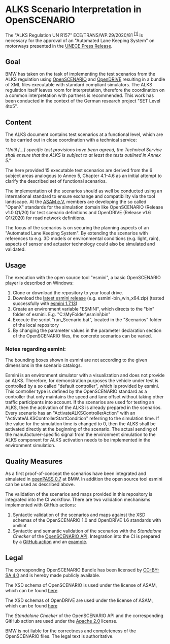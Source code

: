 ALKS Scenario Interpretation in OpenSCENARIO
============================================

The "ALKS Regulation UN R157" ECE/TRANS/WP.29/2020/81 <sup>[[1]](https://undocs.org/ECE/TRANS/WP.29/2020/81)</sup>  is necessary for the approval of an "Automated Lane Keeping System" on motorways presented in the [UNECE Press Release](https://www.unece.org/info/media/presscurrent-press-h/transport/2020/un-regulation-on-automated-lane-keeping-systems-is-milestone-for-safe-introduction-of-automated-vehicles-in-traffic/doc.html).

## Goal

BMW has taken on the task of implementing the test scenarios from the ALKS regulation using [OpenSCENARIO](https://www.asam.net/standards/detail/openscenario/) and [OpenDRIVE](https://www.asam.net/standards/detail/opendrive/) resulting in a bundle of XML files executable with standard compliant simulators. The ALKS regulation itself leaves room for interpretation, therefore the coordination on a common interpretation with partners is recommended. This work has been conducted in the context of the German research project "SET Level 4to5".

## Content

The ALKS document contains test scenarios at a functional level, which are to be carried out in close coordination with a technical service:

*"Until [...] specific test provisions have been agreed, the Technical Service shall ensure that the ALKS is subject to at least the tests outlined in Annex 5."*

The here provided 15 executable test scenarios are derived from the 6 subject areas analogous to Annex 5, Chapter 4.1-4.6 as an initial attempt to clarify the described set of functional scenarios.

The implementation of the scenarios should as well be conducted using an international standard to ensure exchange and compatibility via the tool landscape. At the [ASAM e.V.](https://www.asam.net/standards/domain-simulation/) members are developing the so called "OpenX" standards for the simulation domain like OpenSCENARIO (Release v1.0 Q1/20) for test scenario definitions and OpenDRIVE (Release v1.6 Q1/2020) for road network definitions.

The focus of the scenarios is on securing the planning aspects of an "Automated Lane Keeping System". By extending the scenarios with references to e.g. 3D models or environmental conditions (e.g. light, rain), aspects of sensor and actuator technology could also be simulated and validated.

## Usage

The execution with the open source tool "esmini", a basic OpenSCENARIO player is described on Windows:

1. Clone or download the repository to your local drive.
2. Download the [latest esmini release](https://github.com/esmini/esmini/releases) (e.g. esmini-bin_win_x64.zip) (tested successfully with [esmini 1.7.13](https://github.com/esmini/esmini/releases/tag/v1.7.13))
3. Create an environment variable "ESMINI", which directs to the "bin" folder of esmini. E.g. "C:\MyFolder\esmini\bin\"
4. Execute the script "run_Scenario.bat", located in the "Scenarios" folder of the local repository
5. By changing the parameter values in the parameter declaration section of the OpenSCENARIO files, the concrete scenarios can be varied.

### Notes regarding esmini:

The bounding boxes shown in esmini are not according to the given dimensions in the scenario catalogs.

Esmini is an environment simulator with a visualization and does not provide an ALKS. Therefore, for demonstration purposes the vehicle under test is controlled by a so called "default controller", which is provided by esmini. This controller type is defined by the OpenSCENARIO standard as a controller that only maintains the speed and lane offset without taking other traffic participants into account. 
If the scenarios are used for testing an ALKS, then the activation of the ALKS is already prepared in the scenarios. Every scenario has an "ActivateALKSControllerAction" with an "ActivateALKSControllerStartCondition" referring to the simulation time. If the value for the simulation time is changed to 0, then the ALKS shall be activated directly at the beginning of the scenario. The actual sending of the manufacturer-specific signal from the environment simulation to the ALKS component for ALKS activation needs to be implemented in the environment simulation.

## Quality Measures

As a first proof-of-concept the scenarios have been integrated and simulated in [openPASS 0.7](https://git.eclipse.org/c/simopenpass/simopenpass.git/tag/?h=openPASS_0.7) at BMW. In addition the open source tool esmini can be used as described above.

The validation of the scenarios and maps provided in this repository is integrated into the CI workflow. There are two validation mechanisms implemented with GitHub actions:
1. Syntactic validation of the scenarios and maps against the XSD schemas of the OpenSCENARIO 1.0 and OpenDRIVE 1.6 standards with xmllint
2. Syntactic and semantic validation of the scenarios with the *Standalone Checker* of the [OpenSCENARIO API](https://github.com/RA-Consulting-GmbH/openscenario.api.test). Integration into the CI is prepared by a [GitHub action](https://github.com/ahege/openscenario.ci.test) and an [example](https://github.com/ahege/opensceanrio.ci.example.test/).

## Legal

The corresponding OpenSCENARIO Bundle has been licensed by [CC-BY-SA 4.0](https://creativecommons.org/licenses/by-sa/4.0/deed.de) and is hereby made publicly available. 

The XSD schema of OpenSCENARIO is used under the license of ASAM, which can be found [here](https://www.asam.net/index.php?eID=dumpFile&t=f&f=3496&token=df4fdaf41a8463e585495001cc3db3298b57d426).

The XSD schemas of OpenDRIVE are used under the license of ASAM, which can be found [here](https://www.asam.net/index.php?eID=dumpFile&t=f&f=3495&token=56b15ffd9dfe23ad8f759523c806fc1f1a90a0e8)

The *Standalone Checker* of the OpenSCENARIO API and the corresponding GitHub action are used under the [Apache 2.0](https://github.com/RA-Consulting-GmbH/openscenario.api.test/blob/master/LICENSE) license.

BMW is not liable for the correctness and completeness of the OpenSCENARIO files. The legal text is authoritative.
